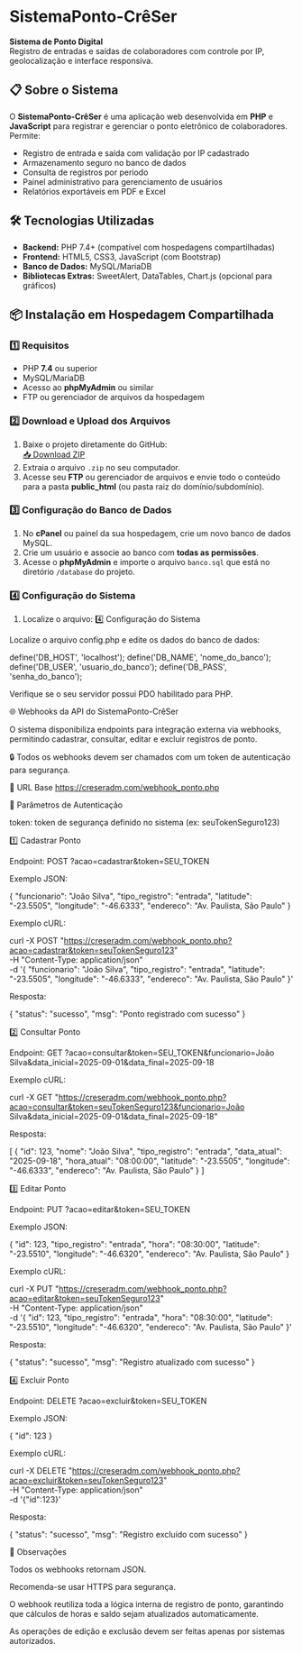 # SistemaPonto-CrêSer  
**Sistema de Ponto Digital**  
Registro de entradas e saídas de colaboradores com controle por IP, geolocalização e interface responsiva.

## 📋 Sobre o Sistema
O **SistemaPonto-CrêSer** é uma aplicação web desenvolvida em **PHP** e **JavaScript** para registrar e gerenciar o ponto eletrônico de colaboradores.  
Permite:
- Registro de entrada e saída com validação por IP cadastrado
- Armazenamento seguro no banco de dados
- Consulta de registros por período
- Painel administrativo para gerenciamento de usuários
- Relatórios exportáveis em PDF e Excel

## 🛠 Tecnologias Utilizadas
- **Backend:** PHP 7.4+ (compatível com hospedagens compartilhadas)
- **Frontend:** HTML5, CSS3, JavaScript (com Bootstrap)
- **Banco de Dados:** MySQL/MariaDB
- **Bibliotecas Extras:** SweetAlert, DataTables, Chart.js (opcional para gráficos)

## 📦 Instalação em Hospedagem Compartilhada

### 1️⃣ Requisitos
- PHP **7.4** ou superior
- MySQL/MariaDB
- Acesso ao **phpMyAdmin** ou similar
- FTP ou gerenciador de arquivos da hospedagem

### 2️⃣ Download e Upload dos Arquivos
1. Baixe o projeto diretamente do GitHub:  
   [📥 Download ZIP](https://github.com/3636-sergioharpazo/SistemaPonto-CreSer/archive/refs/heads/main.zip)
2. Extraia o arquivo `.zip` no seu computador.
3. Acesse seu **FTP** ou gerenciador de arquivos e envie todo o conteúdo para a pasta **public_html** (ou pasta raiz do domínio/subdomínio).

### 3️⃣ Configuração do Banco de Dados
1. No **cPanel** ou painel da sua hospedagem, crie um novo banco de dados MySQL.
2. Crie um usuário e associe ao banco com **todas as permissões**.
3. Acesse o **phpMyAdmin** e importe o arquivo `banco.sql` que está no diretório `/database` do projeto.

### 4️⃣ Configuração do Sistema
1. Localize o arquivo:
4️⃣ Configuração do Sistema

Localize o arquivo config.php e edite os dados do banco de dados:

define('DB_HOST', 'localhost');
define('DB_NAME', 'nome_do_banco');
define('DB_USER', 'usuario_do_banco');
define('DB_PASS', 'senha_do_banco');


Verifique se o seu servidor possui PDO habilitado para PHP.

🌐 Webhooks da API do SistemaPonto-CrêSer

O sistema disponibiliza endpoints para integração externa via webhooks, permitindo cadastrar, consultar, editar e excluir registros de ponto.

🔒 Todos os webhooks devem ser chamados com um token de autenticação para segurança.

🔹 URL Base
https://creseradm.com/webhook_ponto.php

🔹 Parâmetros de Autenticação

token: token de segurança definido no sistema (ex: seuTokenSeguro123)

1️⃣ Cadastrar Ponto

Endpoint: POST ?acao=cadastrar&token=SEU_TOKEN

Exemplo JSON:

{
  "funcionario": "João Silva",
  "tipo_registro": "entrada",
  "latitude": "-23.5505",
  "longitude": "-46.6333",
  "endereco": "Av. Paulista, São Paulo"
}


Exemplo cURL:

curl -X POST "https://creseradm.com/webhook_ponto.php?acao=cadastrar&token=seuTokenSeguro123" \
-H "Content-Type: application/json" \
-d '{
  "funcionario": "João Silva",
  "tipo_registro": "entrada",
  "latitude": "-23.5505",
  "longitude": "-46.6333",
  "endereco": "Av. Paulista, São Paulo"
}'


Resposta:

{
  "status": "sucesso",
  "msg": "Ponto registrado com sucesso"
}

2️⃣ Consultar Ponto

Endpoint: GET ?acao=consultar&token=SEU_TOKEN&funcionario=João Silva&data_inicial=2025-09-01&data_final=2025-09-18

Exemplo cURL:

curl -X GET "https://creseradm.com/webhook_ponto.php?acao=consultar&token=seuTokenSeguro123&funcionario=João Silva&data_inicial=2025-09-01&data_final=2025-09-18"


Resposta:

[
  {
    "id": 123,
    "nome": "João Silva",
    "tipo_registro": "entrada",
    "data_atual": "2025-09-18",
    "hora_atual": "08:00:00",
    "latitude": "-23.5505",
    "longitude": "-46.6333",
    "endereco": "Av. Paulista, São Paulo"
  }
]

3️⃣ Editar Ponto

Endpoint: PUT ?acao=editar&token=SEU_TOKEN

Exemplo JSON:

{
  "id": 123,
  "tipo_registro": "entrada",
  "hora": "08:30:00",
  "latitude": "-23.5510",
  "longitude": "-46.6320",
  "endereco": "Av. Paulista, São Paulo"
}


Exemplo cURL:

curl -X PUT "https://creseradm.com/webhook_ponto.php?acao=editar&token=seuTokenSeguro123" \
-H "Content-Type: application/json" \
-d '{
  "id": 123,
  "tipo_registro": "entrada",
  "hora": "08:30:00",
  "latitude": "-23.5510",
  "longitude": "-46.6320",
  "endereco": "Av. Paulista, São Paulo"
}'


Resposta:

{
  "status": "sucesso",
  "msg": "Registro atualizado com sucesso"
}

4️⃣ Excluir Ponto

Endpoint: DELETE ?acao=excluir&token=SEU_TOKEN

Exemplo JSON:

{
  "id": 123
}


Exemplo cURL:

curl -X DELETE "https://creseradm.com/webhook_ponto.php?acao=excluir&token=seuTokenSeguro123" \
-H "Content-Type: application/json" \
-d '{"id":123}'


Resposta:

{
  "status": "sucesso",
  "msg": "Registro excluído com sucesso"
}

🔹 Observações

Todos os webhooks retornam JSON.

Recomenda-se usar HTTPS para segurança.

O webhook reutiliza toda a lógica interna de registro de ponto, garantindo que cálculos de horas e saldo sejam atualizados automaticamente.

As operações de edição e exclusão devem ser feitas apenas por sistemas autorizados.
